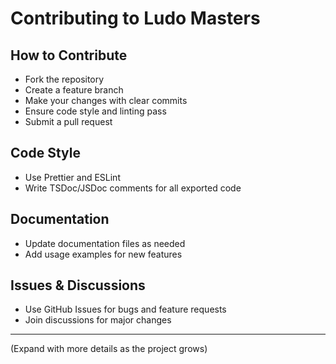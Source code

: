 # Contributing to Ludo Masters

## How to Contribute
- Fork the repository
- Create a feature branch
- Make your changes with clear commits
- Ensure code style and linting pass
- Submit a pull request

## Code Style
- Use Prettier and ESLint
- Write TSDoc/JSDoc comments for all exported code

## Documentation
- Update documentation files as needed
- Add usage examples for new features

## Issues & Discussions
- Use GitHub Issues for bugs and feature requests
- Join discussions for major changes

---
(Expand with more details as the project grows)
